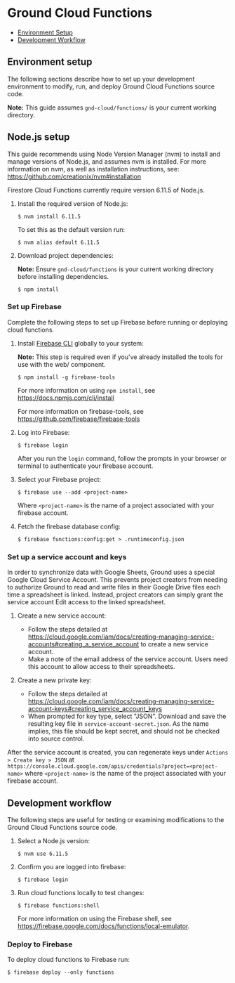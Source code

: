 # Ground Cloud Functions

* [Environment Setup](#environment-setup)
* [Development Workflow](#development-workflow)

## Environment setup

The following sections describe how to set up your development environment to
modify, run, and deploy Ground Cloud Functions source code. 

**Note:** This guide assumes `gnd-cloud/functions/` is your current working directory.

## Node.js setup

This guide recommends using Node Version Manager (nvm) to install and manage versions
of Node.js, and assumes nvm is installed. For more information on nvm, as well
as installation instructions, see: <https://github.com/creationix/nvm#installation>

Firestore Cloud Functions currently require version 6.11.5 of Node.js.

1. Install the required version of Node.js:

    ```
    $ nvm install 6.11.5
    ```
  
    To set this as the default version run:
  
    ```
    $ nvm alias default 6.11.5
    ```

2. Download project dependencies:

    **Note:** Ensure `gnd-cloud/functions` is your current working directory
    before installing dependencies.
  
    ```
    $ npm install
    ```

### Set up Firebase

Complete the following steps to set up Firebase before running or deploying
cloud functions.

1. Install [Firebase CLI](https://firebase.google.com/docs/cli/) globally to your system:

    **Note:** This step is required even if you've already installed the tools for use with the web/ component.
  
    ```
    $ npm install -g firebase-tools
    ```
  
    For more information on using `npm install`, see <https://docs.npmjs.com/cli/install>
  
    For more information on firebase-tools, see <https://github.com/firebase/firebase-tools>

2. Log into Firebase:

    ```
    $ firebase login
    ```
  
    After you run the `login` command, follow the prompts in your browser  or terminal to authenticate your firebase account.

3. Select your Firebase project:

    ```
    $ firebase use --add <project-name>
    ```
  
    Where `<project-name>` is the name of a project associated with your firebase
    account.

4. Fetch the firebase database config:

    ```
    $ firebase functions:config:get > .runtimeconfig.json
    ```

### Set up a service account and keys

In order to synchronize data with Google Sheets, Ground uses a special Google Cloud Service Account. This prevents project creators from needing to authorize Ground to read and write files in their Google Drive files each time a spreadsheet is linked. Instead, project creators can simply grant the service account Edit access to the linked spreadsheet.

1. Create a new service account:
  
   * Follow the steps detailed at <https://cloud.google.com/iam/docs/creating-managing-service-accounts#creating_a_service_account> to create a new service account.
   * Make a note of the email address of the service account. Users need this account to allow access to their spreadsheets.

2. Create a new private key:

   * Follow the steps detailed at <https://cloud.google.com/iam/docs/creating-managing-service-account-keys#creating_service_account_keys>
   * When prompted for key type, select "JSON". Download and save the resulting key file in `service-account-secret.json`. As the name implies, this file should be kept secret, and should not be checked into source control.

After the service account is created, you can regenerate keys under
`Actions > Create key > JSON` at `https://console.cloud.google.com/apis/credentials?project=<project-name>` where `<project-name>` is the name of the project associated with your firebase account.

## Development workflow

The following steps are useful for testing or examining modifications to the
Ground Cloud Functions source code. 

1. Select a Node.js version: 

    ```
    $ nvm use 6.11.5
    ```

2. Confirm you are logged into firebase:

    ```
    $ firebase login
    ```

3. Run cloud functions locally to test changes:

    ```
    $ firebase functions:shell
    ```
  
    For more information on using the Firebase shell, see <https://firebase.google.com/docs/functions/local-emulator>.

### Deploy to Firebase

To deploy cloud functions to Firebase run:

    $ firebase deploy --only functions
